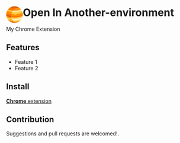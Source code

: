 # <img src="public/icons/icon_48.png" width="45" align="left"> Open In Another-environment

My Chrome Extension

## Features

- Feature 1
- Feature 2

## Install

[**Chrome** extension]() <!-- TODO: Add chrome extension link inside parenthesis -->

## Contribution

Suggestions and pull requests are welcomed!.


